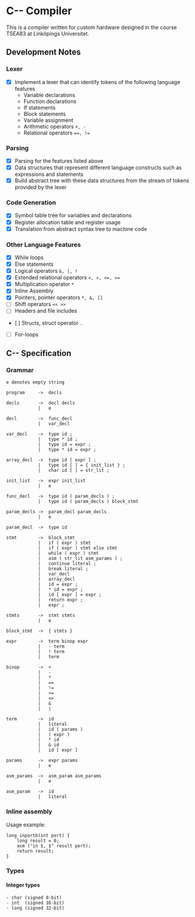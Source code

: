 # C-- Compiler

This is a compiler written for custom hardware designed in the course TSEA83 at Linköpings Universitet.

## Development Notes

### Lexer

- [x] Implement a lexer that can identify tokens of the following language features
    - Variable declarations
    - Function declarations
    - If statements
    - Block statements
    - Variable assignment
    - Arithmetic operators `+, -`
    - Relational operators `==, !=`

### Parsing

- [x] Parsing for the features listed above
- [x] Data structures that represent different language constructs such as expressions and statements
- [x] Build abstract tree with these data structures from the stream of tokens provided by the lexer

### Code Generation

- [x] Symbol table tree for variables and declarations
- [x] Register allocation table and register usage
- [x] Translation from abstract syntax tree to machine code

### Other Language Features

- [x] While loops
- [x] Else statements
- [x] Logical operators `&, |, !`
- [x] Extended relational operators `<, >, <=, >=`
- [x] Multiplication operator `*`
- [x] Inline Assembly
- [x] Pointers, pointer operators `*, &, []`
- [ ] Shift operators `<< >>`
- [ ] Headers and file includes
- [ ] Structs, struct operator `.`
- [ ] For-loops

## C-- Specification

### Grammar

    e denotes empty string

    program     ->  decls

    decls       ->  decl decls
                |   e

    decl        ->  func_decl
                |   var_decl
    
    var_decl    ->  type id ;
                |   type * id ;
                |   type id = expr ;
                |   type * id = expr ;

    array_decl  ->  type id [ expr ] ;
                |   type id [ ] = { init_list } ;
                |   char id [ ] = str_lit ;

    init_list   ->  expr init_list
                |   e
            
    func_decl   ->  type id ( param_decls ) ;
                |   type id ( param_decls ) block_stmt

    param_decls ->  param_decl param_decls
                |   e

    param_decl  ->  type id

    stmt        ->  block_stmt
                |   if ( expr ) stmt
                |   if ( expr ) stmt else stmt
                |   while ( expr ) stmt
                |   asm ( str_lit asm_params ) ;
                |   continue literal ;
                |   break literal ; 
                |   var_decl 
                |   array_decl
                |   id = expr ;
                |   * id = expr ;
                |   id [ expr ] = expr ;
                |   return expr ;
                |   expr ;
    
    stmts       ->  stmt stmts
                |   e

    block_stmt  ->  { stmts }

    expr        ->  term binop expr
                |   - term
                |   ! term
                |   term

    binop       ->  +
                |   -
                |   *
                |   ==
                |   !=
                |   >=
                |   <=
                |   &
                |   |

    term        ->  id
                |   literal
                |   id ( params )
                |   ( expr )
                |   * id
                |   & id
                |   id [ expr ]
    
    params      ->  expr params
                |   e

    asm_params  ->  asm_param asm_params
                |   e
    
    asm_param   ->  id
                |   literal


### Inline assembly

Usage example:

    long inportb(int port) {
        long result = 0;
        asm ("in $, $" result port);
        return result;
    }

### Types

#### Integer types
    - char (signed 8-bit)
    - int  (signed 16-bit)
    - long (signed 32-bit)